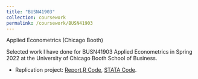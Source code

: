 ```yaml
---
title: "BUSN41903"
collection: coursework
permalink: /coursework/BUSN41903
---
```


Applied Econometrics (Chicago Booth)

Selected work I have done for BUSN41903 Applied Econometrics in Spring 2022 at the University of Chicago Booth School of Business.

- Replication project: <a href="https://ericsclee.github.io/files/BUSN41903_rep.pdf" target="_blank">Report</a>,<a href="https://ericsclee.github.io/files/BUSN41903_rep_r.R" target="_blank">R Code</a>, <a href="https://ericsclee.github.io/files/BUSN41903_rep_stata.do" target="_blank">STATA Code</a>.
